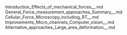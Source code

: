 Introduction_Effects_of_mechanical_forces__.md
General_Force_measurement_approaches_Summary__.md
Cellular_Force_Microscopy_including_RT__.md
Improvements_Micro_channels_Computer_vision__.md
Alternative_approaches_Large_area_deformation__.md
